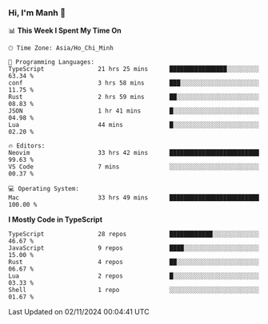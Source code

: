 ### Hi, I'm Manh 👋

<!--START_SECTION:waka-->
📊 **This Week I Spent My Time On** 

```text
🕑︎ Time Zone: Asia/Ho_Chi_Minh

💬 Programming Languages: 
TypeScript               21 hrs 25 mins      ████████████████░░░░░░░░░   63.34 % 
conf                     3 hrs 58 mins       ███░░░░░░░░░░░░░░░░░░░░░░   11.75 % 
Rust                     2 hrs 59 mins       ██░░░░░░░░░░░░░░░░░░░░░░░   08.83 % 
JSON                     1 hr 41 mins        █░░░░░░░░░░░░░░░░░░░░░░░░   04.98 % 
Lua                      44 mins             █░░░░░░░░░░░░░░░░░░░░░░░░   02.20 % 

🔥 Editors: 
Neovim                   33 hrs 42 mins      █████████████████████████   99.63 % 
VS Code                  7 mins              ░░░░░░░░░░░░░░░░░░░░░░░░░   00.37 % 

💻 Operating System: 
Mac                      33 hrs 49 mins      █████████████████████████   100.00 % 
```

**I Mostly Code in TypeScript** 

```text
TypeScript               28 repos            ████████████░░░░░░░░░░░░░   46.67 % 
JavaScript               9 repos             ████░░░░░░░░░░░░░░░░░░░░░   15.00 % 
Rust                     4 repos             ██░░░░░░░░░░░░░░░░░░░░░░░   06.67 % 
Lua                      2 repos             █░░░░░░░░░░░░░░░░░░░░░░░░   03.33 % 
Shell                    1 repo              ░░░░░░░░░░░░░░░░░░░░░░░░░   01.67 % 
```




 Last Updated on 02/11/2024 00:04:41 UTC
<!--END_SECTION:waka-->
